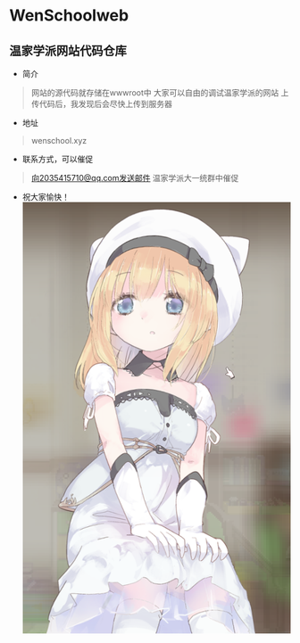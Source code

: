 # WenSchoolweb
## 温家学派网站代码仓库

- 简介
> 网站的源代码就存储在wwwroot中
> 大家可以自由的调试温家学派的网站
> 上传代码后，我发现后会尽快上传到服务器

- 地址
> wenschool.xyz

- 联系方式，可以催促
> 向2035415710@qq.com发送邮件
> 温家学派大一统群中催促

- 祝大家愉快！
![我是图片](./pic/1.png)

